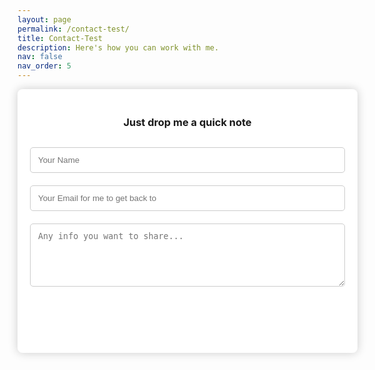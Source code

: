 ```yaml
---
layout: page
permalink: /contact-test/
title: Contact-Test
description: Here's how you can work with me.
nav: false
nav_order: 5
---
```

<!-- <iframe src="https://docs.google.com/forms/d/e/1FAIpQLSdw_pvTXWeLi-0jVwf1i8bz2wZdZmFr3T6EYyKD4OcKkH61tg/viewform?embedded=true" width="640" height="810" frameborder="0" marginheight="0" marginwidth="0">Loading…</iframe>   -->

<div class="form-container">
  <h3>Just drop me a quick note</h3>
  <form id="contact-form" action="https://script.google.com/macros/s/AKfycbxGLOouZrzm2TtDftH401OSGhQ6xMnugtju-OcmBKLKARSbIyzfeNGxZFJdVC9tMIyS/exec" method="POST">
    <input type="text" id="name" name="name" placeholder="Your Name" required>
    <input type="email" id="email" name="email" placeholder="Your Email for me to get back to" required>
    <textarea id="message" name="message" rows="5" placeholder="Any info you want to share..." required></textarea>
    <input type="submit" value="Send">
  </form>
  <p id="form-status"></p>
</div>

<script>
  document.getElementById('contact-form').addEventListener('submit', async (event) => {
    event.preventDefault();
    
    const data = {
      name: event.target.name.value,
      email: event.target.email.value,
      message: event.target.message.value,
    };
    
    try {
      const response = await fetch('https://script.google.com/macros/s/AKfycbxGLOouZrzm2TtDftH401OSGhQ6xMnugtju-OcmBKLKARSbIyzfeNGxZFJdVC9tMIyS/exec', {
        method: 'POST',
        headers: {
          'Content-Type': 'application/json',
        },
        body: JSON.stringify(data),
      });
      
      const result = await response.json();
      if (result.result === 'success') {
        alert('Message sent successfully!');
      } else {
        alert('An error occurred: ' + result.message);
      }
    } catch (error) {
      alert('An error occurred. Please try again.');
      console.error(error);
    }
  });
</script>

<style>
  .form-container {
    background-color: white;
    padding: 20px;
    border-radius: 8px;
    box-shadow: 0 0 15px rgba(0, 0, 0, 0.2);
    width: 100%;
    max-width: 600px;
    margin: 0 auto;
  }

  input, textarea {
    width: 100%;
    padding: 12px;
    margin: 10px 0;
    border: 1px solid #ccc;
    border-radius: 5px;
    box-sizing: border-box;
  }

  input[type="submit"] {
    background-color: var(--global-theme-color);
    color: white;
    border: none;
    cursor: pointer;
    font-size: 16px;
  }

  input[type="submit"]:hover {
    background-color: #218838;
  }

  h3 {
    text-align: center;
    margin-bottom: 20px;
  }

  #form-status {
    text-align: center;
    color: #28a745;
  }
</style>